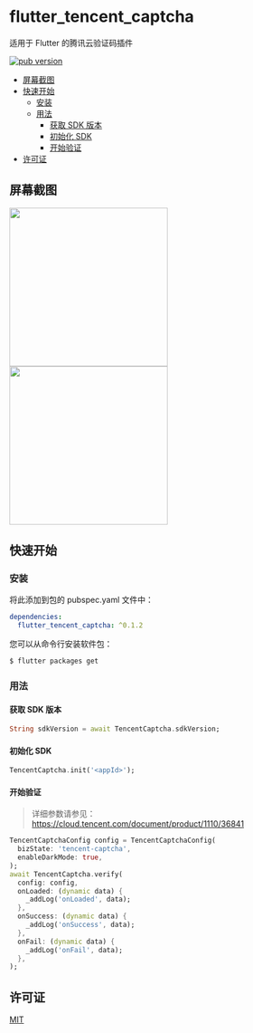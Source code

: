 # flutter_tencent_captcha

适用于 Flutter 的腾讯云验证码插件

[![pub version][pub-image]][pub-url]

[pub-image]: https://img.shields.io/pub/v/flutter_tencent_captcha.svg
[pub-url]: https://pub.dev/packages/flutter_tencent_captcha

<!-- START doctoc generated TOC please keep comment here to allow auto update -->
<!-- DON'T EDIT THIS SECTION, INSTEAD RE-RUN doctoc TO UPDATE -->

- [屏幕截图](#%E5%B1%8F%E5%B9%95%E6%88%AA%E5%9B%BE)
- [快速开始](#%E5%BF%AB%E9%80%9F%E5%BC%80%E5%A7%8B)
  - [安装](#%E5%AE%89%E8%A3%85)
  - [用法](#%E7%94%A8%E6%B3%95)
    - [获取 SDK 版本](#%E8%8E%B7%E5%8F%96-sdk-%E7%89%88%E6%9C%AC)
    - [初始化 SDK](#%E5%88%9D%E5%A7%8B%E5%8C%96-sdk)
    - [开始验证](#%E5%BC%80%E5%A7%8B%E9%AA%8C%E8%AF%81)
- [许可证](#%E8%AE%B8%E5%8F%AF%E8%AF%81)

<!-- END doctoc generated TOC please keep comment here to allow auto update -->

## 屏幕截图

<div>
  <img src='./screenshots/flutter_tencent_captcha-android.jpeg' width=280>
  <img src='./screenshots/flutter_tencent_captcha-ios.png' width=280>
</div>

## 快速开始

### 安装

将此添加到包的 pubspec.yaml 文件中：

```yaml
dependencies:
  flutter_tencent_captcha: ^0.1.2
```

您可以从命令行安装软件包：

```bash
$ flutter packages get
```

### 用法

#### 获取 SDK 版本

```dart
String sdkVersion = await TencentCaptcha.sdkVersion;
```

#### 初始化 SDK

```dart
TencentCaptcha.init('<appId>');
```

#### 开始验证

> 详细参数请参见：https://cloud.tencent.com/document/product/1110/36841

```dart
TencentCaptchaConfig config = TencentCaptchaConfig(
  bizState: 'tencent-captcha',
  enableDarkMode: true,
);
await TencentCaptcha.verify(
  config: config,
  onLoaded: (dynamic data) {
    _addLog('onLoaded', data);
  },
  onSuccess: (dynamic data) {
    _addLog('onSuccess', data);
  },
  onFail: (dynamic data) {
    _addLog('onFail', data);
  },
);
```

## 许可证

[MIT](./LICENSE)
